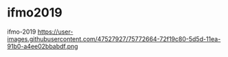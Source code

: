 # ifmo2019
ifmo-2019
https://user-images.githubusercontent.com/47527927/75772664-72f19c80-5d5d-11ea-91b0-a4ee02bbabdf.png
